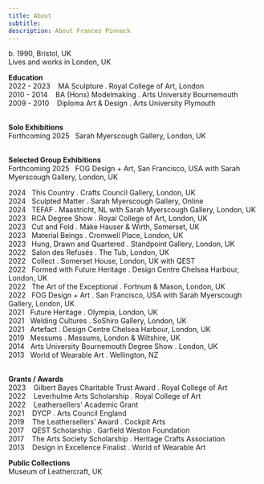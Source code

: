 ```yaml
---
title: About
subtitle: 
description: About Frances Pinnock
---
```


b. 1990, Bristol, UK  
Lives and works in London, UK 
<br />  

**Education**  
2022 - 2023&nbsp;&nbsp;&nbsp; MA Sculpture . Royal College of Art, London  
2010 - 2014&nbsp;&nbsp;&nbsp; BA (Hons) Modelmaking . Arts University Bournemouth  
2009 - 2010&nbsp;&nbsp;&nbsp; Diploma Art & Design . Arts University Plymouth  
<br />  

**Solo Exhibitions**  
Forthcoming 2025&nbsp;&nbsp;&nbsp;Sarah Myerscough Gallery, London, UK     
<br />

**Selected Group Exhibitions**  
Forthcoming 2025&nbsp;&nbsp;&nbsp;FOG Design + Art, San Francisco, USA with Sarah Myerscough Gallery, London, UK

2024&nbsp;&nbsp;&nbsp;This Country . Crafts Council Gallery, London, UK  
2024&nbsp;&nbsp;&nbsp;Sculpted Matter . Sarah Myerscough Gallery, Online    
2024&nbsp;&nbsp;&nbsp;TEFAF . Maastricht, NL with Sarah Myerscough Gallery, London, UK  
2023&nbsp;&nbsp;&nbsp;RCA Degree Show . Royal College of Art, London, UK  
2023&nbsp;&nbsp;&nbsp;Cut and Fold . Make Hauser & Wirth, Somerset, UK  
2023&nbsp;&nbsp;&nbsp;Material Beings . Cromwell Place, London, UK  
2023&nbsp;&nbsp;&nbsp;Hung, Drawn and Quartered . Standpoint Gallery, London, UK  
2022&nbsp;&nbsp;&nbsp;Salon des Refusés . The Tub, London, UK  
2022&nbsp;&nbsp;&nbsp;Collect . Somerset House, London, UK with QEST  
2022&nbsp;&nbsp;&nbsp;Formed with Future Heritage . Design Centre Chelsea Harbour, London, UK  
2022&nbsp;&nbsp;&nbsp;The Art of the Exceptional . Fortnum & Mason, London, UK  
2022&nbsp;&nbsp;&nbsp;FOG Design + Art . San Francisco, USA with Sarah Myerscough Gallery, London, UK  
2021&nbsp;&nbsp;&nbsp;Future Heritage . Olympia, London, UK  
2021&nbsp;&nbsp;&nbsp;Welding Cultures . SoShiro Gallery, London, UK  
2021&nbsp;&nbsp;&nbsp;Artefact . Design Centre Chelsea Harbour, London, UK  
2019&nbsp;&nbsp;&nbsp;Messums . Messums, London & Wiltshire, UK  
2014&nbsp;&nbsp;&nbsp;Arts University Bournemouth Degree Show . London, UK  
2013&nbsp;&nbsp;&nbsp;World of Wearable Art . Wellington, NZ  
<br /> 

**Grants / Awards**  
2023&nbsp;&nbsp;&nbsp; Gilbert Bayes Charitable Trust Award . Royal College of Art  
2022&nbsp;&nbsp;&nbsp; Leverhulme Arts Scholarship . Royal College of Art   
2022&nbsp;&nbsp;&nbsp; Leathersellers' Academic Grant     
2021&nbsp;&nbsp;&nbsp; DYCP . Arts Council England  
2019&nbsp;&nbsp;&nbsp; The Leathersellers’ Award . Cockpit Arts  
2017&nbsp;&nbsp;&nbsp; QEST Scholarship . Garfield Weston Foundation  
2017&nbsp;&nbsp;&nbsp; The Arts Society Scholarship . Heritage Crafts Association  
2013&nbsp;&nbsp;&nbsp; Design in Excellence Finalist . World of Wearable Art 
<br />

**Public Collections**  
Museum of Leathercraft, UK  

<br />







 











